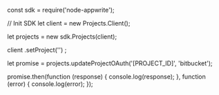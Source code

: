 const sdk = require('node-appwrite');

// Init SDK
let client = new Projects.Client();

let projects = new sdk.Projects(client);

client
    .setProject('')
;

let promise = projects.updateProjectOAuth('[PROJECT_ID]', 'bitbucket');

promise.then(function (response) {
    console.log(response);
}, function (error) {
    console.log(error);
});